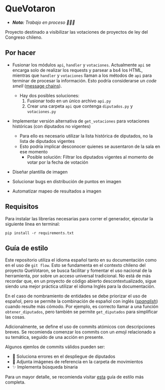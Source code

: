 # QueVotaron

- _**Nota:** Trabajo en proceso 🚧🚧🚧_

Proyecto destinado a visibilizar las votaciones de proyectos de ley del Congreso chileno.

## Por hacer

- Fusionar los módulos `api`, `handler` y `votaciones`. Actualmente `api` se encarga solo de realizar los requests y parsear a bs4 los HTML, mientras que `handler` y `votaciones` llaman a
los métodos de `api` para terminar de procesar la información. Esto podría considerarse un _code smell_ ([message chains](https://refactoring.guru/smells/message-chains)).
  - Hay dos posibles soluciones:
    1. Fusionar todo en un único archivo `api.py`
    2. Crear una carpeta `api` que contenga `diputados.py` y `votaciones.py`
- Implementar versión alternativa de `get_votaciones` para votaciones históricas (con diputados no vigentes)
  - Para ello es necesario utilizar la lista histórica de diputados, no la lista de diputados vigentes
  - Esto podría implicar desconocer quienes se ausentaron de la sala en ese momento
    - Posible solución: Filtrar los diputados vigentes al momento de votar por la fecha de votación

- Diseñar plantilla de imagen

- Solucionar bugs en distribución de puntos en imagen

- Automatizar mapeo de resultados a imagen


## Requisitos

Para instalar las librerías necesarias para correr el generador, ejecutar la siguiente línea en terminal:
```
pip install -r requirements.txt
```

## Guía de estilo

Este repositorio utiliza el idioma español tanto en su documentación como en el uso de `git flow`. Esto se fundamenta en el contexto chileno del proyecto QueVotaron, se busca facilitar y fomentar el uso nacional de la herramienta, por sobre un acceso universal tradicional. No está de más recordar que, en un proyecto de código abierto descontextualizado, sigue siendo una mejor práctica utilizar el idioma Inglés para la documentación.

En el caso de nombramiento de entidades se debe priorizar el uso de español, pero se permite la combinación de español con inglés ([_spanglish_](https://es.wikipedia.org/wiki/Espanglish)) cuando resulte más cómodo. Por ejemplo, es correcto llamar a una función `obtener_diputados`, pero también se permite `get_diputados` para simplificar las cosas.

Adicionalmente, se define el uso de commits atómicos con descripciones breves. Se recomienda comenzar los commits con un _emoji_ relacionado a su temática, seguido de una acción en presente.

Algunos ejemlos de commits válidos pueden ser:

- 🐛 Soluciona errores en el despliegue de diputados
- 📎 Adjunta imágenes de referencia en la carpeta de movimientos
- ✨ Implementa búsqueda binaria

Para un mayor detalle, se recomienda visitar [esta](https://gist.github.com/nebil/f96a2f0bfe1e059d589d6a2190a2ac81#file-styleguide-es-md) guía de estilo más completa.
